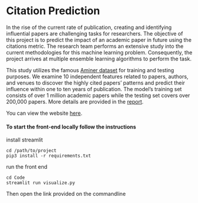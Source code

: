 # Citation Prediction

In the rise of the current rate of publication, creating and identifying influential papers are challenging tasks for researchers. The objective of this project is to predict the impact of an academic paper in future using the citations metric. The research team performs an extensive study into the current methodologies for this machine learning problem. Consequently, the project arrives at multiple ensemble learning algorithms to perform the task.

This study utilizes the famous [Aminer dataset](https://www.aminer.org/citation) for training and testing  purposes. We examine 10 independent features related to papers, authors, and venues to discover the highly cited papers’ patterns and predict their influence within one to ten years of publication. The model’s training set consists of over 1 million academic papers while the testing set covers over 200,000 papers. More details are provided in the [report](prediction_publication_performance.pdf).

You can view the website [here](www.google.com).

#### To start the front-end locally follow the instructions

install streamlit

```
cd /path/to/project
pip3 install -r requirements.txt
```

run the front end

```
cd Code
streamlit run visualize.py
```

Then open the link provided on the commandline
